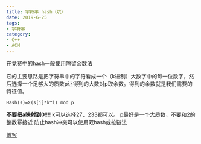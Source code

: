 ```yaml
---
title: 字符串 hash（坑）
date: 2019-6-25
tags:
- 字符串
category:
- C++
- ACM
---
```


在竞赛中的hash一般使用除留余数法

它的主要思路是把字符串中的字符看成一个（k进制）大数字中的每一位数字，然后选择一个足够大的质数p让得到的大数对p取余数。得到的余数就是我们需要的特征值。

`Hash(s)=Σ(s[i]*k^i) mod p`

**不要把a映射到0**!!!!
k可以选择27、233都可以。
p最好是一个大质数，不要和2的整数幂接近
防止hash冲突可以使用双hash或拉链法

[博客](
https://blog.csdn.net/pengwill97/article/details/80879387)
